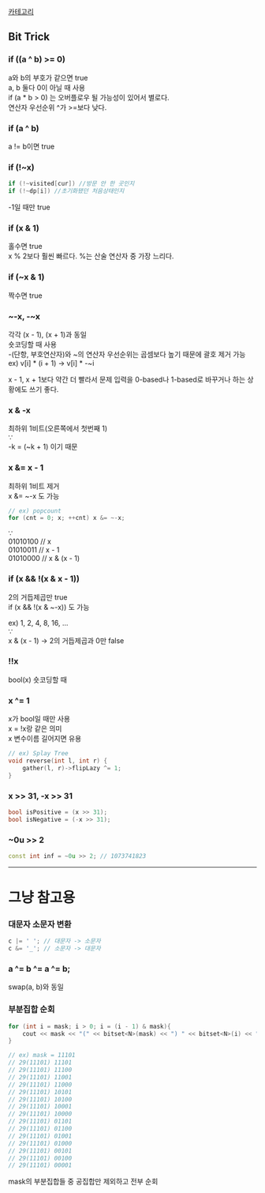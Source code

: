[카테고리](/README.md)
## Bit Trick
### if ((a ^ b) >= 0)
a와 b의 부호가 같으면 true   
a, b 둘다 0이 아닐 때 사용   
if (a * b > 0) 는 오버플로우 될 가능성이 있어서 별로다.   
연산자 우선순위 ^가 >=보다 낮다.   

### if (a ^ b)
a != b이면 true

### if (!~x)
```cpp
if (!~visited[cur]) //방문 안 한 곳인지
if (!~dp[i]) //초기화됐던 처음상태인지
```
-1일 때만 true

### if (x & 1)
홀수면 true   
x % 2보다 훨씬 빠르다. %는 산술 연산자 중 가장 느리다.

### if (~x & 1)
짝수면 true

### ~-x, -~x
각각 (x - 1), (x + 1)과 동일   
숏코딩할 때 사용   
-(단항, 부호연산자)와 ~의 연산자 우선순위는 곱셈보다 높기 때문에 괄호 제거 가능   
ex) v[i] * (i + 1) -> v[i] * -~i   

x - 1, x + 1보다 약간 더 빨라서 문제 입력을 0-based나 1-based로 바꾸거나 하는 상황에도 쓰기 좋다.   

### x & -x
최하위 1비트(오른쪽에서 첫번째 1)   
$\because$   
-k = (~k + 1) 이기 때문   

### x &= x - 1
최하위 1비트 제거   
x &= ~-x 도 가능   
```cpp
// ex) popcount
for (cnt = 0; x; ++cnt) x &= ~-x;
```
$\because$   
01010100 // x   
01010011 // x - 1   
01010000 // x & (x - 1)   

### if (x && !(x & x - 1))
2의 거듭제곱만 true   
if (x && !(x & ~-x)) 도 가능   

ex) 1, 2, 4, 8, 16, ...   
$\because$   
x & (x - 1) ->  2의 거듭제곱과 0만 false

### !!x
bool(x) 숏코딩할 때

### x ^= 1
x가 bool일 때만 사용   
x = !x랑 같은 의미   
x 변수이름 길어지면 유용   
```cpp
// ex) Splay Tree
void reverse(int l, int r) {
    gather(l, r)->flipLazy ^= 1;
}
```

### x >> 31, -x >> 31
```cpp
bool isPositive = (x >> 31);
bool isNegative = (-x >> 31);
```

### ~0u >> 2
```cpp
const int inf = ~0u >> 2; // 1073741823
```

---
# 그냥 참고용

### 대문자 소문자 변환
```cpp
c |= ' '; // 대문자 -> 소문자 
c &= '_'; // 소문자 -> 대문자
```

### a ^= b ^= a ^= b;
swap(a, b)와 동일   

### 부분집합 순회
```cpp
for (int i = mask; i > 0; i = (i - 1) & mask){
    cout << mask << "(" << bitset<N>(mask) << ") " << bitset<N>(i) << "\n";
}

// ex) mask = 11101
// 29(11101) 11101
// 29(11101) 11100
// 29(11101) 11001
// 29(11101) 11000
// 29(11101) 10101
// 29(11101) 10100
// 29(11101) 10001
// 29(11101) 10000
// 29(11101) 01101
// 29(11101) 01100
// 29(11101) 01001
// 29(11101) 01000
// 29(11101) 00101
// 29(11101) 00100
// 29(11101) 00001
```
mask의 부분집합들 중 공집합만 제외하고 전부 순회